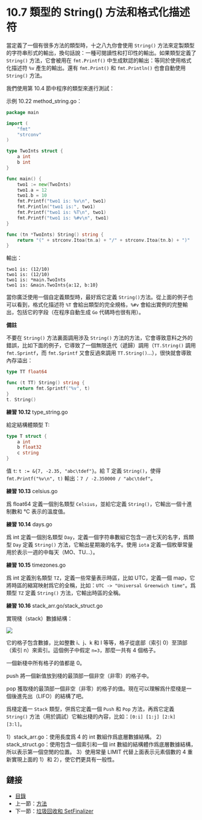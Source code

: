 # 10.7 類型的 String() 方法和格式化描述符

當定義了一個有很多方法的類型時，十之八九你會使用 `String()` 方法來定製類型的字符串形式的輸出，換句話說：一種可閱讀性和打印性的輸出。如果類型定義了 `String()` 方法，它會被用在 `fmt.Printf()` 中生成默認的輸出：等同於使用格式化描述符 `%v` 產生的輸出。還有 `fmt.Print()` 和 `fmt.Println()` 也會自動使用 `String()` 方法。

我們使用第 10.4 節中程序的類型來進行測試：

示例 10.22 method_string.go：

```go
package main

import (
	"fmt"
	"strconv"
)

type TwoInts struct {
	a int
	b int
}

func main() {
	two1 := new(TwoInts)
	two1.a = 12
	two1.b = 10
	fmt.Printf("two1 is: %v\n", two1)
	fmt.Println("two1 is:", two1)
	fmt.Printf("two1 is: %T\n", two1)
	fmt.Printf("two1 is: %#v\n", two1)
}

func (tn *TwoInts) String() string {
	return "(" + strconv.Itoa(tn.a) + "/" + strconv.Itoa(tn.b) + ")"
}
```

輸出：

    two1 is: (12/10)
    two1 is: (12/10)
    two1 is: *main.TwoInts
    two1 is: &main.TwoInts{a:12, b:10}

當你廣泛使用一個自定義類型時，最好爲它定義 `String()`方法。從上面的例子也可以看到，格式化描述符 `%T` 會給出類型的完全規格，`%#v` 會給出實例的完整輸出，包括它的字段（在程序自動生成 `Go` 代碼時也很有用）。

**備註**

不要在 `String()` 方法裏面調用涉及 `String()` 方法的方法，它會導致意料之外的錯誤，比如下面的例子，它導致了一個無限迭代（遞歸）調用（`TT.String()` 調用 `fmt.Sprintf`，而 `fmt.Sprintf` 又會反過來調用 `TT.String()`...），很快就會導致內存溢出：

```go
type TT float64

func (t TT) String() string {
    return fmt.Sprintf("%v", t)
}
t. String()
```

**練習 10.12** type_string.go

給定結構體類型 T:

```go
type T struct {
    a int
    b float32
    c string
}
```

值 `t`: `t := &{7, -2.35, "abc\tdef"}`。給 T 定義 `String()`，使得 `fmt.Printf("%v\n", t)` 輸出：`7 / -2.350000 / "abc\tdef"`。

**練習 10.13** celsius.go

爲 float64 定義一個別名類型 `Celsius`，並給它定義 `String()`，它輸出一個十進制數和 °C 表示的溫度值。

**練習 10.14** days.go

爲 int 定義一個別名類型 `Day`，定義一個字符串數組它包含一週七天的名字，爲類型 `Day` 定義 `String()` 方法，它輸出星期幾的名字。使用 `iota` 定義一個枚舉常量用於表示一週的中每天（MO、TU...）。

**練習 10.15** timezones.go

爲 int 定義別名類型 `TZ`，定義一些常量表示時區，比如 UTC，定義一個 map，它將時區的縮寫映射爲它的全稱，比如：`UTC -> "Universal Greenwich time"`。爲類型 `TZ` 定義 `String()` 方法，它輸出時區的全稱。

**練習 10.16** stack_arr.go/stack_struct.go

實現棧（stack）數據結構：

![](images/10.7_fig.jpg?raw=true)

它的格子包含數據，比如整數 i、j、k 和 l 等等，格子從底部（索引 0）至頂部（索引 n）來索引。這個例子中假定 `n=3`，那麼一共有 4 個格子。

一個新棧中所有格子的值都是 0。

push 將一個新值放到棧的最頂部一個非空（非零）的格子中。

pop 獲取棧的最頂部一個非空（非零）的格子的值。現在可以理解爲什麼棧是一個後進先出（LIFO）的結構了吧。

爲棧定義一 `Stack` 類型，併爲它定義一個 `Push` 和 `Pop` 方法，再爲它定義 `String()` 方法（用於調試）它輸出棧的內容，比如：`[0:i] [1:j] [2:k] [3:l]`。

1）stack_arr.go：使用長度爲 4 的 int 數組作爲底層數據結構。
2）stack_struct.go：使用包含一個索引和一個 int 數組的結構體作爲底層數據結構，所以表示第一個空閒的位置。
3）使用常量 LIMIT 代替上面表示元素個數的 4 重新實現上面的 1）和 2），使它們更具有一般性。

## 鏈接

- [目錄](directory.md)
- 上一節：[方法](10.6.md)
- 下一節：[垃圾回收和 SetFinalizer](10.8.md)
